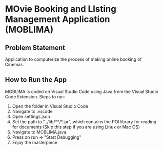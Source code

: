 # MOvie Booking and LIsting Management Application (MOBLIMA)

## Problem Statement

Application to computerize the process of making online booking of Cinemas.

## How to Run the App

MOBLIMA is coded on Visual Studio Code using Java from the Visual Studio Code Extension. Steps to run:
1. Open the folder in Visual Studio Code
2. Navigate to .vscode 
3. Open settings.json
4. Set the path to "../lib/**/*.jar", which contains the POI library for reading for documents (Skip this step if you are using Linux or Mac OS)
5. Navigate to MOBLIMA.java 
6. Press on run -> "Start Debugging"
7. Enjoy the masterpiece



